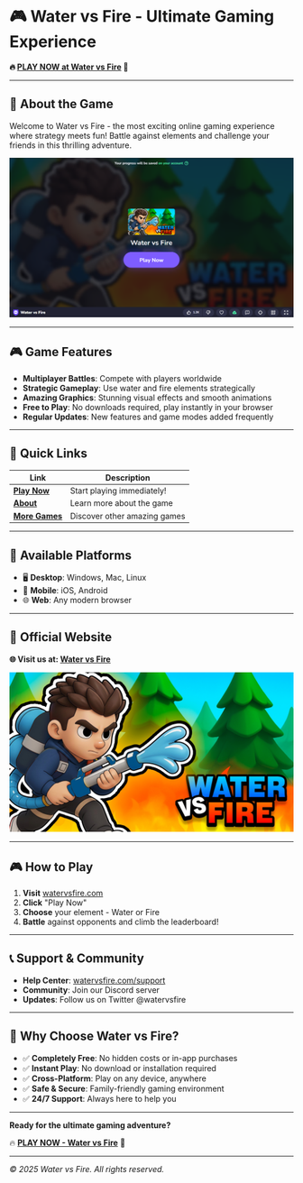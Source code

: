 # 🎮 Water vs Fire - Ultimate Gaming Experience

**🔥 [PLAY NOW at Water vs Fire](https://watervsfire.com) 🌊**

---

## 🎯 About the Game

Welcome to Water vs Fire - the most exciting online gaming experience where strategy meets fun! Battle against elements and challenge your friends in this thrilling adventure.

![Water vs Fire Game](watervsfire.png)

---

## 🎮 Game Features

- **Multiplayer Battles**: Compete with players worldwide
- **Strategic Gameplay**: Use water and fire elements strategically
- **Amazing Graphics**: Stunning visual effects and smooth animations
- **Free to Play**: No downloads required, play instantly in your browser
- **Regular Updates**: New features and game modes added frequently

---

## 🚀 Quick Links

| Link | Description |
|------|-------------|
| **[Play Now](https://watervsfire.com)** | Start playing immediately! |
| **[About](https://watervsfire.com/about)** | Learn more about the game |
| **[More Games](https://watervsfire.com/games)** | Discover other amazing games |

---

## 📱 Available Platforms

- 🖥️ **Desktop**: Windows, Mac, Linux
- 📱 **Mobile**: iOS, Android
- 🌐 **Web**: Any modern browser

---

## 🔗 Official Website

**🌐 Visit us at: [Water vs Fire](https://watervsfire.com)**

![Game Screenshot](wvf.png)

---

## 🎮 How to Play

1. **Visit** [watervsfire.com](https://watervsfire.com)
2. **Click** "Play Now" 
3. **Choose** your element - Water or Fire
4. **Battle** against opponents and climb the leaderboard!

---

## 📞 Support & Community

- **Help Center**: [watervsfire.com/support](https://watervsfire.com/support)
- **Community**: Join our Discord server
- **Updates**: Follow us on Twitter @watervsfire

---

## 🎯 Why Choose Water vs Fire?

- ✅ **Completely Free**: No hidden costs or in-app purchases
- ✅ **Instant Play**: No download or installation required
- ✅ **Cross-Platform**: Play on any device, anywhere
- ✅ **Safe & Secure**: Family-friendly gaming environment
- ✅ **24/7 Support**: Always here to help you

---

**Ready for the ultimate gaming adventure?**

🔥 **[PLAY NOW - Water vs Fire](https://watervsfire.com)** 🌊

---

*© 2025 Water vs Fire. All rights reserved.*